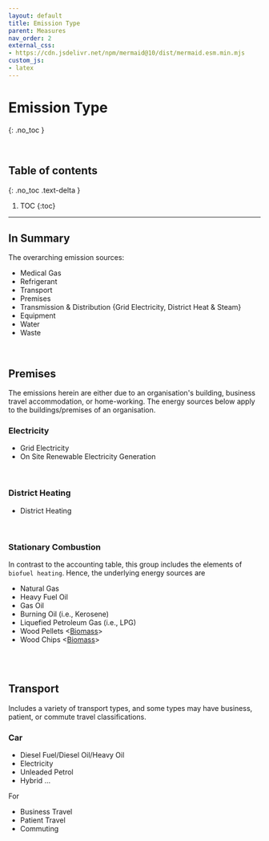 ```yaml
---
layout: default
title: Emission Type
parent: Measures
nav_order: 2
external_css:
- https://cdn.jsdelivr.net/npm/mermaid@10/dist/mermaid.esm.min.mjs
custom_js:
- latex
---
```


# Emission Type
{: .no_toc }

<br>

## Table of contents
{: .no_toc .text-delta }

1. TOC
   {:toc}

---


## In Summary

The overarching emission sources:

* Medical Gas
* Refrigerant
* Transport
* Premises
* Transmission & Distribution {Grid Electricity, District Heat & Steam}
* Equipment
* Water
* Waste

<br>


## Premises

The emissions herein are either due to an organisation's building, business travel accommodation, or home-working.  The energy sources below apply to the buildings/premises of an organisation.

### Electricity

* Grid Electricity
* On Site Renewable Electricity Generation

<br>

### District Heating

* District Heating

<br>

### Stationary Combustion

In contrast to the accounting table, this group includes the elements of `biofuel heating`.  Hence, the underlying energy sources are

* Natural Gas <fuel gas>
* Heavy Fuel Oil <fuel oil>
* Gas Oil <fuel oil>
* Burning Oil (i.e., Kerosene) <fuel oil>
* Liquefied Petroleum Gas (i.e., LPG) <fuel gas>
* Wood Pellets <[Biomass](https://www.eia.gov/energyexplained/biomass/)>
* Wood Chips <[Biomass](https://www.eia.gov/energyexplained/biomass/)>

<br>
<br>

## Transport

Includes a variety of transport types, and some types may have business, patient, or commute travel classifications.


### Car

* Diesel Fuel/Diesel Oil/Heavy Oil <fuel oil>
* Electricity
* Unleaded Petrol <light oil>
* Hybrid $\ldots$

For

* Business Travel
* Patient Travel
* Commuting







